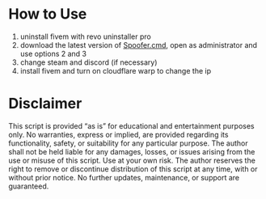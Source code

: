 # How to Use
1. uninstall fivem with revo uninstaller pro
2. download the latest version of [Spoofer.cmd](https://github.com/saawkt/fivem-spoofer/releases), open as administrator and use options 2 and 3
3. change steam and discord (if necessary)
4. install fivem and turn on cloudflare warp to change the ip

# Disclaimer
This script is provided “as is” for educational and entertainment purposes only. No warranties, express or implied, are provided regarding its functionality, safety, or suitability for any particular purpose. The author shall not be held liable for any damages, losses, or issues arising from the use or misuse of this script. Use at your own risk. The author reserves the right to remove or discontinue distribution of this script at any time, with or without prior notice. No further updates, maintenance, or support are guaranteed.

